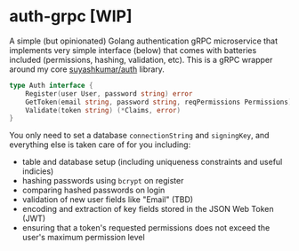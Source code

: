 # auth-grpc [WIP]
A simple (but opinionated) Golang authentication gRPC microservice that implements very simple interface (below) that comes with batteries included (permissions, hashing, validation, etc). This is a gRPC wrapper around my core [suyashkumar/auth](https://github.com/suyashkumar/auth) library.

```go
type Auth interface {
	Register(user User, password string) error
	GetToken(email string, password string, reqPermissions Permissions) (token string, err error)
	Validate(token string) (*Claims, error)
}
```

You only need to set a database `connectionString` and `signingKey`, and everything else is taken care of for you including:
* table and database setup (including uniqueness constraints and useful indicies)
* hashing passwords using `bcrypt` on register
* comparing hashed passwords on login
* validation of new user fields like "Email" (TBD)
* encoding and extraction of key fields stored in the JSON Web Token (JWT)
* ensuring that a token's requested permissions does not exceed the user's maximum permission level
